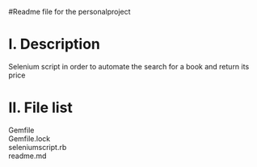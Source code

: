 #Readme file for the personalproject

I. Description
==============
Selenium script in order to automate the search for a book and return its price

II. File list
==============
Gemfile  
Gemfile.lock  
seleniumscript.rb    
readme.md  

